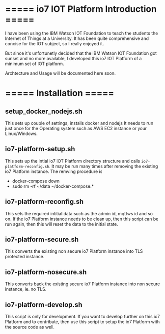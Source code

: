 # ===== io7 IOT Platform Introduction =====
I have been using the IBM Watson IOT Foundation to teach the students the Internet of Things at a University. It has been quite comprehensive and concise for the IOT subject, so I really enjoyed it. 

But since it's unfortunetly decided that the IBM Watson IOT Foundation got sunset and no more available, I developed this io7 IOT Platform of a minimum set of IOT platform.

Archtecture and Usage will be documented here soon.

# ===== Installation =====

## setup_docker_nodejs.sh
This sets up couple of settings, installs docker and nodejs
It needs to run just once for the Operating system such as AWS EC2 instance or your Linux/Windows.

## io7-platform-setup.sh
This sets up the intial io7 IOT Platform directory structure and calls `io7-platform-reconfig.sh`.
It may be run many times after removing the existing io7 Platform instance. The remving procedure is 
* docker-compose down
* sudo rm -rf ~/data ~/docker-compose.*


## io7-platform-reconfig.sh
This sets the required intitial data such as the admin id, mqttws id and so on. If the io7 Platform instance needs to be clean up, then this script can be run again, then this will reset the data to the initial state.

## io7-platform-secure.sh
This converts the existing non secure io7 Platform instance into TLS protected instance.

## io7-platform-nosecure.sh
This converts back the existing secure io7 Platform instance into non secure instance, ie. no TLS.

## io7-platform-develop.sh
This script is only for development. If you want to develop further on this io7 Platform and to contribute, then use this script to setup the io7 Platform with the source code as well.